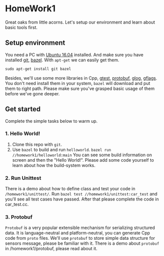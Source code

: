 # HomeWork1

Great oaks from little acorns. Let's setup our environment and learn about basic tools first.

## Setup environment
You need a PC with [Ubuntu 16.04](http://releases.ubuntu.com/16.04/)
installed. And make sure you have installed [git](https://git-scm.com/),
[bazel](https://bazel.build/). With `apt-get` we can easily get them.
```
sudo apt-get install git bazel
```
Besides, we'll use some more libraries in Cpp, [gtest](https://github.com/google/googletest),
[protobuf](https://github.com/google/protobuf), [glog](https://github.com/google/glog),
[gflags](https://github.com/gflags/gflags). You don't need install them in your system,
`bazel` will download and put them to right path.
Please make sure you've grasped basic usage of them before we've gone deeper.

## Get started
Complete the simple tasks below to warm up.

### 1. Hello World!
1. Clone this repo with `git`.
1. Use `bazel` to build and run `helloworld`.
`bazel run //homework1/helloworld:main`
You can see some build information on screen and then the "Hello World!".
Please add some code yourself to learn about how the build-system works.

### 2. Run Unittest
There is a demo about how to define class and test your code in `/homework1/unittest/`.
Run `bazel test //homework1/unittest:car_test` and you'll see all test cases have passed.
After that please complete the code in car_test.cc.

### 3. Protobuf
`Protobuf` is a very popular extensible mechanism for serializing structured data. It is
language-neutral and platform-neutral, you can generate Cpp code from `proto` files. We'll use
`protobuf` to store simple data structure for sensors message, please be familiar with it. There
is a demo about `protobuf` in /homework1/protobuf, please read about it.

